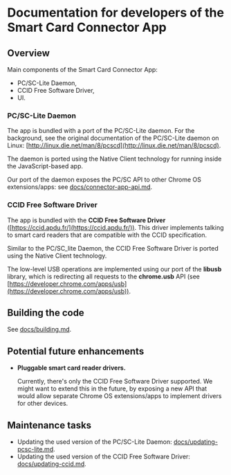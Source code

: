 # Documentation for developers of the Smart Card Connector App


## Overview

Main components of the Smart Card Connector App:

* PC/SC-Lite Daemon,
* CCID Free Software Driver,
* UI.

### PC/SC-Lite Daemon

The app is bundled with a port of the PC/SC-Lite daemon. For the background, see
the original documentation of the PC/SC-Lite daemon on Linux:
[http://linux.die.net/man/8/pcscd](http://linux.die.net/man/8/pcscd).

The daemon is ported using the Native Client technology for running inside the
JavaScript-based app.

Our port of the daemon exposes the PC/SC API to other Chrome OS extensions/apps:
see [docs/connector-app-api.md](connector-app-api.md).

### CCID Free Software Driver

The app is bundled with the **CCID Free Software Driver**
([https://ccid.apdu.fr/](https://ccid.apdu.fr/)). This driver implements talking
to smart card readers that are compatible with the CCID specification.

Similar to the PC/SC_lite Daemon, the CCID Free Software Driver is ported using
the Native Client technology.

The low-level USB operations are implemented using our port of the **libusb**
library, which is redirecting all requests to the **chrome.usb** API (see
[https://developer.chrome.com/apps/usb](https://developer.chrome.com/apps/usb)).


## Building the code

See [docs/building.md](building.md).


## Potential future enhancements

* **Pluggable smart card reader drivers.**

  Currently, there's only the CCID Free Software Driver supported. We might want
  to extend this in the future, by exposing a new API that would allow separate
  Chrome OS extensions/apps to implement drivers for other devices.


## Maintenance tasks

* Updating the used version of the PC/SC-Lite Daemon:
  [docs/updating-pcsc-lite.md](updating-pcsc-lite.md).
* Updating the used version of the CCID Free Software Driver:
  [docs/updating-ccid.md](updating-ccid.md).
